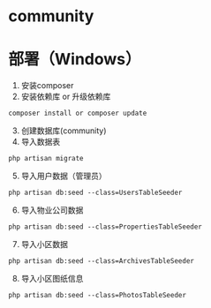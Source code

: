 # community

# 部署（Windows）
1. 安装composer
2. 安装依赖库 or 升级依赖库
```shell
composer install or composer update
```
3. 创建数据库(community)
4. 导入数据表
```shell
php artisan migrate
```
5. 导入用户数据（管理员）
```shell
php artisan db:seed --class=UsersTableSeeder
```
6. 导入物业公司数据
```shell
php artisan db:seed --class=PropertiesTableSeeder
```
7. 导入小区数据
```shell
php artisan db:seed --class=ArchivesTableSeeder
```
8. 导入小区图纸信息
```shell
php artisan db:seed --class=PhotosTableSeeder
```